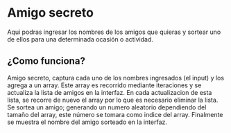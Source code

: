 <h1>Amigo secreto</h1>
<p>Aqui podras ingresar los nombres de los amigos que quieras y sortear uno de ellos para una determinada ocasión o actividad.</p>
<h2>¿Como funciona?</h2>
<p>Amigo secreto, captura cada uno de los nombres ingresados (el input) y los agrega a un array. Este array es recorrido mediante iteraciones y se actualiza la lista de amigos en la interfaz. En cada actualizacion de esta lista, se recorre de nuevo el array por lo que es necesario eliminar la lista. Se sortea un amigo; generando un numero aleatorio dependiendo del tamaño del array, este número se tomara como indice del array. Finalmente se muestra el nombre del amigo sorteado en la interfaz.</p>
